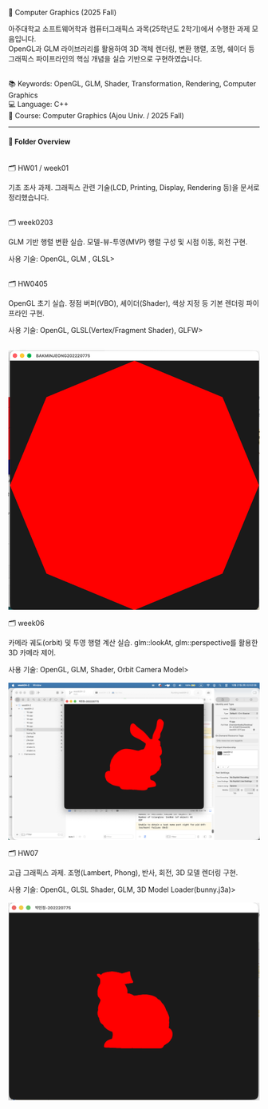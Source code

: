 🎨 Computer Graphics (2025 Fall)

아주대학교 소프트웨어학과 컴퓨터그래픽스 과목(25학년도 2학기)에서 수행한 과제 모음입니다. <br>
OpenGL과 GLM 라이브러리를 활용하여 3D 객체 렌더링, 변환 행렬, 조명, 쉐이더 등 
그래픽스 파이프라인의 핵심 개념을 실습 기반으로 구현하였습니다.<br><br>

📚 Keywords: OpenGL, GLM, Shader, Transformation, Rendering, Computer Graphics<br>
💻 Language: C++ <br>
🏫 Course: Computer Graphics (Ajou Univ. / 2025 Fall) <br>

---
#### 📁 Folder Overview <br><br>
🗂️ HW01 / week01

기초 조사 과제.
그래픽스 관련 기술(LCD, Printing, Display, Rendering 등)을 문서로 정리했습니다.<br><br>


🗂️ week0203

GLM 기반 행렬 변환 실습.
모델-뷰-투영(MVP) 행렬 구성 및 시점 이동, 회전 구현.

사용 기술: OpenGL, GLM , GLSL><br><br>


🗂️ HW0405 

OpenGL 초기 실습.
정점 버퍼(VBO), 셰이더(Shader), 색상 지정 등 기본 렌더링 파이프라인 구현.

사용 기술: OpenGL, GLSL(Vertex/Fragment Shader), GLFW><br><br>

![](./HW0405/박민정_과제12.png)

🗂️ week06

카메라 궤도(orbit) 및 투영 행렬 계산 실습.
glm::lookAt, glm::perspective를 활용한 3D 카메라 제어.

사용 기술: OpenGL, GLM, Shader, Orbit Camera Model><br><br>
![](./HW06/과제18.png)

🗂️ HW07

고급 그래픽스 과제.
조명(Lambert, Phong), 반사, 회전, 3D 모델 렌더링 구현.

사용 기술: OpenGL, GLSL Shader, GLM, 3D Model Loader(bunny.j3a)><br><br>
![](./HW07/과제19.png)